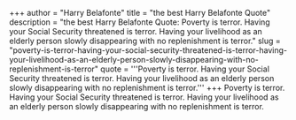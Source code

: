 +++
author = "Harry Belafonte"
title = "the best Harry Belafonte Quote"
description = "the best Harry Belafonte Quote: Poverty is terror. Having your Social Security threatened is terror. Having your livelihood as an elderly person slowly disappearing with no replenishment is terror."
slug = "poverty-is-terror-having-your-social-security-threatened-is-terror-having-your-livelihood-as-an-elderly-person-slowly-disappearing-with-no-replenishment-is-terror"
quote = '''Poverty is terror. Having your Social Security threatened is terror. Having your livelihood as an elderly person slowly disappearing with no replenishment is terror.'''
+++
Poverty is terror. Having your Social Security threatened is terror. Having your livelihood as an elderly person slowly disappearing with no replenishment is terror.
